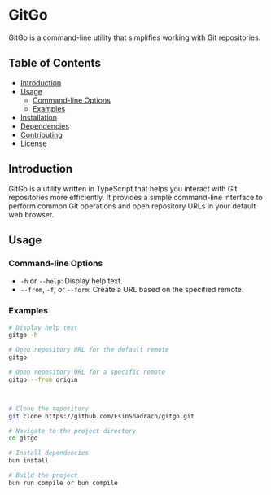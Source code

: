 # GitGo

GitGo is a command-line utility that simplifies working with Git repositories.

## Table of Contents

- [Introduction](#introduction)
- [Usage](#usage)
  - [Command-line Options](#command-line-options)
  - [Examples](#examples)
- [Installation](#installation)
- [Dependencies](#dependencies)
- [Contributing](#contributing)
- [License](#license)

## Introduction

GitGo is a utility written in TypeScript that helps you interact with Git repositories more efficiently. It provides a simple command-line interface to perform common Git operations and open repository URLs in your default web browser.

## Usage

### Command-line Options

- `-h` or `--help`: Display help text.
- `--from`, `-f`, or `--form`: Create a URL based on the specified remote.

### Examples

```bash
# Display help text
gitgo -h

# Open repository URL for the default remote
gitgo

# Open repository URL for a specific remote
gitgo --from origin



# Clone the repository
git clone https://github.com/EsinShadrach/gitgo.git

# Navigate to the project directory
cd gitgo

# Install dependencies
bun install

# Build the project
bun run compile or bun compile

```
